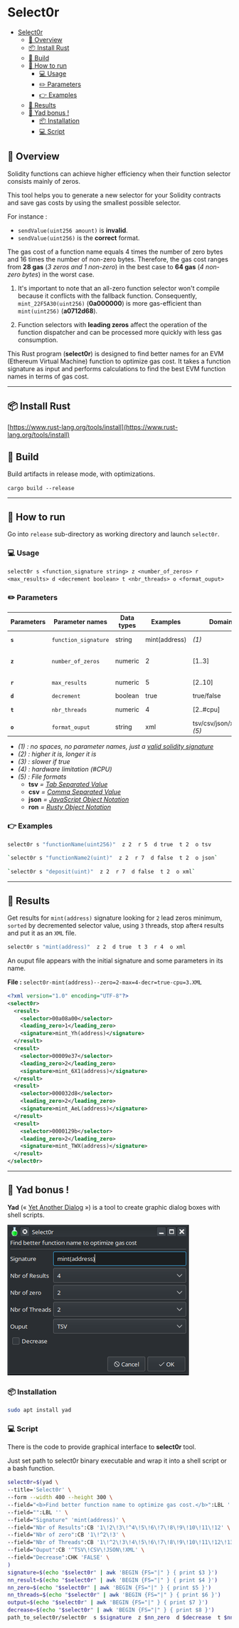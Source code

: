 # Select0r

<!-- TOC -->

- [Select0r](#select0r)
	- [🔭 Overview](#-overview)
	- [📦 Install Rust](#-install-rust)
	- [🔧 Build](#-build)
	- [🚀 How to run](#-how-to-run)
		- [💻 Usage](#-usage)
		- [✏️ Parameters](#-parameters)
		- [👉 Examples](#-examples)
	- [📝 Results](#-results)
	- [🎉 Yad bonus !](#-yad-bonus-)
		- [📦 Installation](#-installation)
		- [💻 Script](#-script)

<!-- /TOC -->


## 🔭 Overview

Solidity functions can achieve higher efficiency when their function selector consists mainly of zeros. 

This tool helps you to generate a new selector for your Solidity contracts and save gas costs by using the smallest possible selector.

For instance :
- `sendValue(uint256 amount)` is **invalid**.
- `sendValue(uint256)` is the **correct** format.

The gas cost of a function name equals 4 times the number of zero bytes and 16 times the number of non-zero bytes. Therefore, the gas cost ranges from **28 gas** (*3 zeros and 1 non-zero*) in the best case to **64 gas** (*4 non-zero bytes*) in the worst case.

1. It's important to note that an all-zero function selector won't compile because it conflicts with the fallback function. Consequently, `mint_22F5A30(uint256)` (**0a000000**) is more gas-efficient than `mint(uint256)` (**a0712d68**).

2. Function selectors with **leading zeros** affect the operation of the function dispatcher and can be processed more quickly with less gas consumption.

This Rust program (**select0r**) is designed to find better names for an EVM (Ethereum Virtual Machine) function to optimize gas cost. It takes a function signature as input and performs calculations to find the best EVM function names in terms of gas cost.


----

## 📦 Install Rust

[https://www.rust-lang.org/tools/install](https://www.rust-lang.org/tools/install)


## 🔧 Build

Build artifacts in release mode, with optimizations.

`cargo build --release`


----

## 🚀 How to run

Go into `release` sub-directory as working directory and launch `select0r`.


### 💻 Usage

`select0r s <function_signature string> z <number_of_zeros> r <max_results> d <decrement boolean> t <nbr_threads> o <format_ouput>`


### ✏️ Parameters

| Parameters | Parameter names      | Data types | Examples      | Domains                    | Default       | Descriptions                 |
| ---------- | -------------------- | ---------- | ------------- | -------------------------- | ------------- | ---------------------------- |
| **`s`**    | `function_signature` | string     | mint(address) | *(1)*                      | **Mandatory** | Function signature *(1)*     |
| **`z`**    | `number_of_zeros`    | numeric    | 2             | [1..3]                     | **2**         | # of zero (difficulty) *(2)* |
| **`r`**    | `max_results`        | numeric    | 5             | [2..10]                    | **4**         | # of needed result *(2)*     |
| **`d`**    | `decrement`          | boolean    | true          | true/false                 | **false**     | *(3)*                        |
| **`t`**    | `nbr_threads`        | numeric    | 4             | [2..#cpu]                  | **2**         | # of threads to use (*4*)    |
| **`o`**    | `format_ouput`       | string     | xml           | tsv/csv/json/xml/ron *(5)* | **tsv**       | File format output           |

- *(1) : no spaces, no parameter names, just a [valid solidity signature](https://docs.soliditylang.org/en/develop/abi-spec.html#function-selector)*
- *(2) : higher it is, longer it is*
- *(3) : slower if true*
- *(4) : hardware limitation (#CPU)*
- *(5) : File formats*
  - **tsv** *= [Tab Separated Value](https://en.wikipedia.org/wiki/Tab-separated_values)*
  - **csv** *= [Comma Separated Value](https://en.wikipedia.org/wiki/Comma-separated_values)*
  - **json** *= [JavaScript Object Notation](https://www.json.org/json-en.html)*
  - **ron** *= [Rusty Object Notation](https://github.com/ron-rs/ron)*
  

### 👉 Examples

```bash
select0r s "functionName(uint256)"  z 2  r 5  d true  t 2  o tsv
```

```bash
`select0r s "functionName2(uint)"  z 2  r 7  d false  t 2  o json`
```

```bash
`select0r s "deposit(uint)"  z 2  r 7  d false  t 2  o xml`
```


----

## 📝 Results

Get results for `mint(address)` signature looking for `2` lead zeros minimum, `sorted` by decremented selector value, using `3` threads, stop after`4` results and put it as an `XML` file.

```bash
select0r s "mint(address)"  z 2  d true  t 3  r 4  o xml
```
An ouput file appears with the initial signature and some parameters in its name.

**File :** `select0r-mint(address)--zero=2-max=4-decr=true-cpu=3.XML`

```xml
<?xml version="1.0" encoding="UTF-8"?>
<select0r>
  <result>
    <selector>00a08a00</selector>
    <leading_zero>1</leading_zero>
    <signature>mint_Yh(address)</signature>
  </result>
  <result>
    <selector>00009e37</selector>
    <leading_zero>2</leading_zero>
    <signature>mint_6X1(address)</signature>
  </result>
  <result>
    <selector>000032d8</selector>
    <leading_zero>2</leading_zero>
    <signature>mint_AeL(address)</signature>
  </result>
  <result>
    <selector>0000129b</selector>
    <leading_zero>2</leading_zero>
    <signature>mint_TWX(address)</signature>
  </result>
</select0r>
```

--------


## 🎉 Yad bonus !

**Yad** (« [Yet Another Dialog](https://doc.ubuntu-fr.org/yad_yet_another_dialog) ») is a tool to create graphic dialog boxes with shell scripts.

![](yad_select0r.png)


### 📦 Installation

```bash
sudo apt install yad
```


### 💻 Script

There is the code to provide graphical interface to **select0r** tool.

Just set path to select0r binary executable and wrap it into a shell script or a bash function.

```bash
select0r=$(yad \
--title='Select0r' \
--form --width 400 --height 300 \
--field="<b>Find better function name to optimize gas cost.</b>":LBL '' \
--field="":LBL '' \
--field="Signature" 'mint(address)' \
--field="Nbr of Results":CB '1\!2\!3\!^4\!5\!6\!7\!8\!9\!10\!11\!12' \
--field="Nbr of zero":CB '1\!^2\!3' \
--field="Nbr of Threads":CB '1\!^2\!3\!4\!5\!6\!7\!8\!9\!10\!11\!12\!13\!14\!15\!16' \
--field="Ouput":CB '^TSV\!CSV\!JSON\!XML' \
--field="Decrease":CHK 'FALSE' \
)
signature=$(echo "$select0r" | awk 'BEGIN {FS="|" } { print $3 }')
nn_result=$(echo "$select0r" | awk 'BEGIN {FS="|" } { print $4 }')
nn_zero=$(echo "$select0r" | awk 'BEGIN {FS="|" } { print $5 }')
nn_threads=$(echo "$select0r" | awk 'BEGIN {FS="|" } { print $6 }')
output=$(echo "$select0r" | awk 'BEGIN {FS="|" } { print $7 }')
decrease=$(echo "$select0r" | awk 'BEGIN {FS="|" } { print $8 }')
path_to_select0r/select0r  s $signature  z $nn_zero  d $decrease  t $nn_threads  r $nn_result  o $output
```
